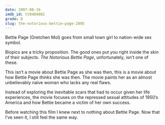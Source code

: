 ```yaml
---
date: 2007-08-16
imdb_id: tt0404802
grade: D
slug: the-notorious-bettie-page-2005
---
```


Bettie Page (Gretchen Mol) goes from small town girl to nation-wide sex symbol.

Biopics are a tricky proposition. The good ones put you right inside the skin of their subjects. _The Notorious Bettie Page_, unfortunately, isn’t one of these.

This isn’t a movie about Bettie Page as she was then, this is a movie about how Bettie Page _thinks_ she was then. The movie paints her as an almost unbelievably naïve woman who lacks any real flaws.

Instead of exploring the inevitable scars that had to occur given her life experiences, the movie focuses on the repressed sexual attitudes of 1950’s America and how Bettie became a victim of her own success.

Before watching this film I knew next to nothing about Bettie Page. Now that I’ve seen it, I still feel the same way.
